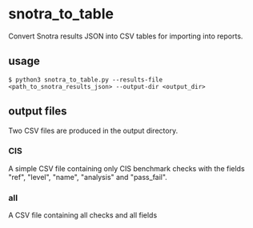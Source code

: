 # snotra_to_table
Convert Snotra results JSON into CSV tables for importing into reports.

## usage
`$ python3 snotra_to_table.py --results-file <path_to_snotra_results_json> --output-dir <output_dir>`

## output files
Two CSV files are produced in the output directory.
### CIS
A simple CSV file containing only CIS benchmark checks with the fields "ref", "level", "name", "analysis" and "pass_fail".
### all
A CSV file containing all checks and all fields
